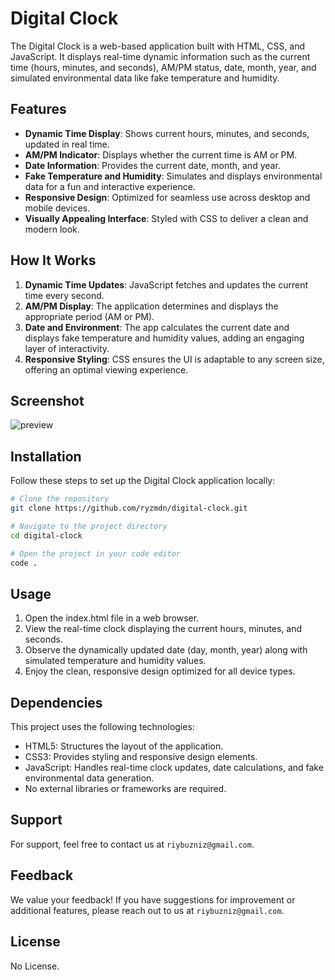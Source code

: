 # Digital Clock

The Digital Clock is a web-based application built with HTML, CSS, and JavaScript. It displays real-time dynamic information such as the current time (hours, minutes, and seconds), AM/PM status, date, month, year, and simulated environmental data like fake temperature and humidity.

## Features

- **Dynamic Time Display**: Shows current hours, minutes, and seconds, updated in real time.
- **AM/PM Indicator**: Displays whether the current time is AM or PM.
- **Date Information**: Provides the current date, month, and year.
- **Fake Temperature and Humidity**: Simulates and displays environmental data for a fun and interactive experience.
- **Responsive Design**: Optimized for seamless use across desktop and mobile devices.
- **Visually Appealing Interface**: Styled with CSS to deliver a clean and modern look.

## How It Works

1. **Dynamic Time Updates**: JavaScript fetches and updates the current time every second.
2. **AM/PM Display**: The application determines and displays the appropriate period (AM or PM).
3. **Date and Environment**: The app calculates the current date and displays fake temperature and humidity values, adding an engaging layer of interactivity.
4. **Responsive Styling**: CSS ensures the UI is adaptable to any screen size, offering an optimal viewing experience.

## Screenshot

![preview](https://github.com/user-attachments/assets/aa3f62b9-f599-41c2-a166-8af28536a988)

## Installation

Follow these steps to set up the Digital Clock application locally:

```bash
# Clone the repository
git clone https://github.com/ryzmdn/digital-clock.git

# Navigate to the project directory
cd digital-clock

# Open the project in your code editor
code .
```

## Usage

1. Open the index.html file in a web browser.
2. View the real-time clock displaying the current hours, minutes, and seconds.
3. Observe the dynamically updated date (day, month, year) along with simulated temperature and humidity values.
4. Enjoy the clean, responsive design optimized for all device types.

## Dependencies

This project uses the following technologies:

- HTML5: Structures the layout of the application.
- CSS3: Provides styling and responsive design elements.
- JavaScript: Handles real-time clock updates, date calculations, and fake environmental data generation.
- No external libraries or frameworks are required.

## Support

For support, feel free to contact us at `riybuzniz@gmail.com`.

## Feedback

We value your feedback! If you have suggestions for improvement or additional features, please reach out to us at `riybuzniz@gmail.com`.

## License

No License.
